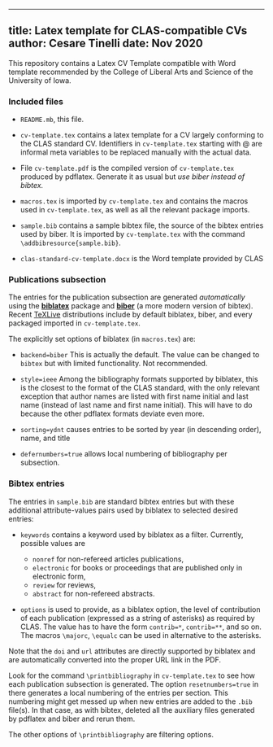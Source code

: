 
---
title: Latex template for CLAS-compatible CVs
author: Cesare Tinelli
date: Nov 2020
---


This repository contains a Latex CV Template compatible with Word template recommended by the College of Liberal Arts and Science of the University of Iowa.


### Included files

* `README.mb`, this file.

* `cv-template.tex` contains a latex template for a CV largely conforming to the CLAS standard CV.
Identifiers in `cv-template.tex` starting with @ are informal meta variables to be replaced manually with the actual data.

* File `cv-template.pdf` is the compiled version of `cv-template.tex` produced by pdflatex.
Generate it as usual but _use biber instead of bibtex._

* `macros.tex` is imported by `cv-template.tex` and contains the macros used in `cv-template.tex`, as well as all the relevant package imports.

* `sample.bib` contains a sample bibtex file, the source of the bibtex entries used by biber.
It is imported by `cv-template.tex` with the command
`\addbibresource{sample.bib}`.

* `clas-standard-cv-template.docx` is the Word template provided by CLAS

### Publications subsection

The entries for the publication subsection are generated _automatically_ using the **[biblatex](https://ctan.org/topic/biblatex)** package and **[biber](https://ctan.org/pkg/biber)** (a more modern version of bibtex).
Recent [TeXLive](https://www.tug.org/texlive/) distributions include by default biblatex, biber, and every packaged imported in `cv-template.tex`.

The explicitly set options of biblatex (in `macros.tex`) are:
* `backend=biber` This is actually the default. The value can be changed to `bibtex` but with limited functionality. Not recommended.
* `style=ieee` Among the bibliography formats supported by biblatex, this is the closest to the format of the CLAS standard, with the only relevant exception that author names are listed with first name initial and last name (instead of last name and first name initial). This will have to do because the other pdflatex formats deviate even more.  

* `sorting=ydnt` causes entries to be sorted by year (in descending order), name, and title
 * `defernumbers=true` allows local numbering of bibliography per subsection.

### Bibtex entries

The entries in `sample.bib` are standard bibtex entries but with these additional attribute-values pairs used by biblatex to selected desired entries:

* `keywords` contains a keyword used by biblatex as a filter. Currently, possible values are 
   - `nonref` for non-refereed articles publications, 
   - `electronic` for books or proceedings that are published only in electronic form,
   - `review` for reviews,
   - `abstract` for non-refereed abstracts.

* `options` is used to provide, as a biblatex option, the level of contribution of each publication (expressed as a string of asterisks) as required by CLAS. The value has to have the form 
`contrib=*`, `contrib=**`, and so on. 
The macros `\majorc`, `\equalc` can be used in alternative to the  asterisks.

Note that the `doi` and `url` attributes are directly supported by biblatex and are automatically converted into the proper URL link in the PDF.

Look for the command `\printbibliography` in `cv-template.tex` to see how each publication subsection is generated.
The option `resetnumbers=true` in there generates a local numbering of the entries per section. This numbering might get messed up when new entries are added to the `.bib` file(s). In that case, as with bibtex, deleted all the auxiliary files generated by pdflatex and biber and rerun them.

The other options of `\printbibliography` are filtering options.
